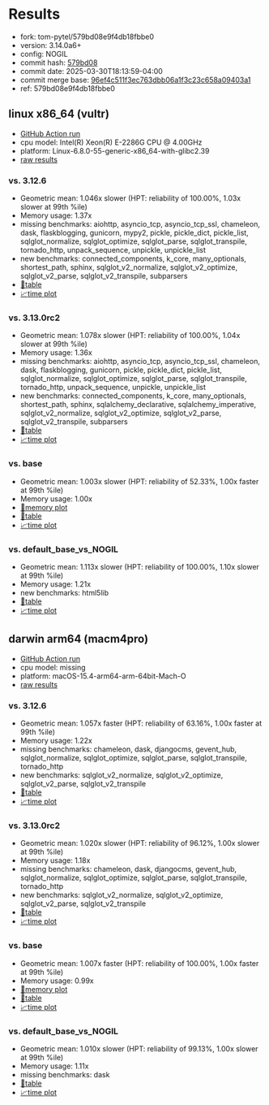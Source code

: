 # Results

- fork: tom-pytel/579bd08e9f4db18fbbe0
- version: 3.14.0a6+
- config: NOGIL
- commit hash: [579bd08](https://github.com/tom%2dpytel/cpython/commit/579bd08)
- commit date: 2025-03-30T18:13:59-04:00
- commit merge base: [96ef4c511f3ec763dbb06a1f3c23c658a09403a1](https://github.com/python/cpython/commit/96ef4c511f3ec763dbb06a1f3c23c658a09403a1)
- ref: 579bd08e9f4db18fbbe0

## linux x86_64 (vultr)

- [GitHub Action run](https://github.com/facebookexperimental/free-threading-benchmarking/actions/runs/14264982634)
- cpu model: Intel(R) Xeon(R) E-2286G CPU @ 4.00GHz
- platform: Linux-6.8.0-55-generic-x86_64-with-glibc2.39
- [raw results](bm-20250330-vultr-x86_64-tom%252dpytel-579bd08e9f4db18fbbe0-3.14.0a6%2B-579bd08.json)

### vs. 3.12.6

- Geometric mean: 1.046x slower (HPT: reliability of 100.00%, 1.03x slower at 99th %ile)
- Memory usage: 1.37x
- missing benchmarks: aiohttp, asyncio_tcp, asyncio_tcp_ssl, chameleon, dask, flaskblogging, gunicorn, mypy2, pickle, pickle_dict, pickle_list, sqlglot_normalize, sqlglot_optimize, sqlglot_parse, sqlglot_transpile, tornado_http, unpack_sequence, unpickle, unpickle_list
- new benchmarks: connected_components, k_core, many_optionals, shortest_path, sphinx, sqlglot_v2_normalize, sqlglot_v2_optimize, sqlglot_v2_parse, sqlglot_v2_transpile, subparsers
- [📄table](bm-20250330-vultr-x86_64-tom%252dpytel-579bd08e9f4db18fbbe0-3.14.0a6%2B-579bd08-vs-3.12.6.md)
- [📈time plot](bm-20250330-vultr-x86_64-tom%252dpytel-579bd08e9f4db18fbbe0-3.14.0a6%2B-579bd08-vs-3.12.6.svg)

### vs. 3.13.0rc2

- Geometric mean: 1.078x slower (HPT: reliability of 100.00%, 1.04x slower at 99th %ile)
- Memory usage: 1.36x
- missing benchmarks: aiohttp, asyncio_tcp, asyncio_tcp_ssl, chameleon, dask, flaskblogging, gunicorn, pickle, pickle_dict, pickle_list, sqlglot_normalize, sqlglot_optimize, sqlglot_parse, sqlglot_transpile, tornado_http, unpack_sequence, unpickle, unpickle_list
- new benchmarks: connected_components, k_core, many_optionals, shortest_path, sphinx, sqlalchemy_declarative, sqlalchemy_imperative, sqlglot_v2_normalize, sqlglot_v2_optimize, sqlglot_v2_parse, sqlglot_v2_transpile, subparsers
- [📄table](bm-20250330-vultr-x86_64-tom%252dpytel-579bd08e9f4db18fbbe0-3.14.0a6%2B-579bd08-vs-3.13.0rc2.md)
- [📈time plot](bm-20250330-vultr-x86_64-tom%252dpytel-579bd08e9f4db18fbbe0-3.14.0a6%2B-579bd08-vs-3.13.0rc2.svg)

### vs. base

- Geometric mean: 1.003x slower (HPT: reliability of 52.33%, 1.00x faster at 99th %ile)
- Memory usage: 1.00x
- [🧠memory plot](bm-20250330-vultr-x86_64-tom%252dpytel-579bd08e9f4db18fbbe0-3.14.0a6%2B-579bd08-vs-base-mem.svg)
- [📄table](bm-20250330-vultr-x86_64-tom%252dpytel-579bd08e9f4db18fbbe0-3.14.0a6%2B-579bd08-vs-base.md)
- [📈time plot](bm-20250330-vultr-x86_64-tom%252dpytel-579bd08e9f4db18fbbe0-3.14.0a6%2B-579bd08-vs-base.svg)

### vs. default_base_vs_NOGIL

- Geometric mean: 1.113x slower (HPT: reliability of 100.00%, 1.10x slower at 99th %ile)
- Memory usage: 1.21x
- new benchmarks: html5lib
- [📄table](bm-20250330-vultr-x86_64-tom%252dpytel-579bd08e9f4db18fbbe0-3.14.0a6%2B-579bd08-vs-default_base_vs_NOGIL.md)
- [📈time plot](bm-20250330-vultr-x86_64-tom%252dpytel-579bd08e9f4db18fbbe0-3.14.0a6%2B-579bd08-vs-default_base_vs_NOGIL.svg)

## darwin arm64 (macm4pro)

- [GitHub Action run](https://github.com/facebookexperimental/free-threading-benchmarking/actions/runs/14264979175)
- cpu model: missing
- platform: macOS-15.4-arm64-arm-64bit-Mach-O
- [raw results](bm-20250330-macm4pro-arm64-tom%252dpytel-579bd08e9f4db18fbbe0-3.14.0a6%2B-579bd08.json)

### vs. 3.12.6

- Geometric mean: 1.057x faster (HPT: reliability of 63.16%, 1.00x faster at 99th %ile)
- Memory usage: 1.22x
- missing benchmarks: chameleon, dask, djangocms, gevent_hub, sqlglot_normalize, sqlglot_optimize, sqlglot_parse, sqlglot_transpile, tornado_http
- new benchmarks: sqlglot_v2_normalize, sqlglot_v2_optimize, sqlglot_v2_parse, sqlglot_v2_transpile
- [📄table](bm-20250330-macm4pro-arm64-tom%252dpytel-579bd08e9f4db18fbbe0-3.14.0a6%2B-579bd08-vs-3.12.6.md)
- [📈time plot](bm-20250330-macm4pro-arm64-tom%252dpytel-579bd08e9f4db18fbbe0-3.14.0a6%2B-579bd08-vs-3.12.6.svg)

### vs. 3.13.0rc2

- Geometric mean: 1.020x slower (HPT: reliability of 96.12%, 1.00x slower at 99th %ile)
- Memory usage: 1.18x
- missing benchmarks: chameleon, dask, djangocms, gevent_hub, sqlglot_normalize, sqlglot_optimize, sqlglot_parse, sqlglot_transpile, tornado_http
- new benchmarks: sqlglot_v2_normalize, sqlglot_v2_optimize, sqlglot_v2_parse, sqlglot_v2_transpile
- [📄table](bm-20250330-macm4pro-arm64-tom%252dpytel-579bd08e9f4db18fbbe0-3.14.0a6%2B-579bd08-vs-3.13.0rc2.md)
- [📈time plot](bm-20250330-macm4pro-arm64-tom%252dpytel-579bd08e9f4db18fbbe0-3.14.0a6%2B-579bd08-vs-3.13.0rc2.svg)

### vs. base

- Geometric mean: 1.007x faster (HPT: reliability of 100.00%, 1.00x faster at 99th %ile)
- Memory usage: 0.99x
- [🧠memory plot](bm-20250330-macm4pro-arm64-tom%252dpytel-579bd08e9f4db18fbbe0-3.14.0a6%2B-579bd08-vs-base-mem.svg)
- [📄table](bm-20250330-macm4pro-arm64-tom%252dpytel-579bd08e9f4db18fbbe0-3.14.0a6%2B-579bd08-vs-base.md)
- [📈time plot](bm-20250330-macm4pro-arm64-tom%252dpytel-579bd08e9f4db18fbbe0-3.14.0a6%2B-579bd08-vs-base.svg)

### vs. default_base_vs_NOGIL

- Geometric mean: 1.010x slower (HPT: reliability of 99.13%, 1.00x slower at 99th %ile)
- Memory usage: 1.11x
- missing benchmarks: dask
- [📄table](bm-20250330-macm4pro-arm64-tom%252dpytel-579bd08e9f4db18fbbe0-3.14.0a6%2B-579bd08-vs-default_base_vs_NOGIL.md)
- [📈time plot](bm-20250330-macm4pro-arm64-tom%252dpytel-579bd08e9f4db18fbbe0-3.14.0a6%2B-579bd08-vs-default_base_vs_NOGIL.svg)


